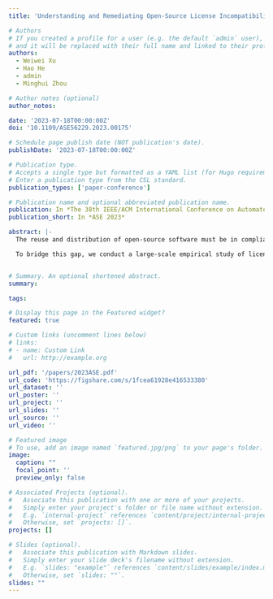 ```yaml
---
title: 'Understanding and Remediating Open-Source License Incompatibilities in the PyPI Ecosystem'

# Authors
# If you created a profile for a user (e.g. the default `admin` user), write the username (folder name) here
# and it will be replaced with their full name and linked to their profile.
authors:
  - Weiwei Xu
  - Hao He
  - admin
  - Minghui Zhou

# Author notes (optional)
author_notes:

date: '2023-07-18T00:00:00Z'
doi: '10.1109/ASE56229.2023.00175'

# Schedule page publish date (NOT publication's date).
publishDate: '2023-07-18T00:00:00Z'

# Publication type.
# Accepts a single type but formatted as a YAML list (for Hugo requirements).
# Enter a publication type from the CSL standard.
publication_types: ['paper-conference']

# Publication name and optional abbreviated publication name.
publication: In *The 38th IEEE/ACM International Conference on Automated Software Engineering*
publication_short: In *ASE 2023*

abstract: |-
  The reuse and distribution of open-source software must be in compliance with its accompanying open-source license. In modern packaging ecosystems, maintaining such compliance is challenging because a package may have a complex multi-layered dependency graph with many packages, any of which may have an incompatible license. Although prior research ﬁnds that license incompatibilities are prevalent, empirical evidence is still scarce in some modern packaging ecosystems (e.g., PyPI). It also remains unclear how developers remediate the license incompatibilities in the dependency graphs of their packages (including direct and transitive dependencies), let alone any automated approaches.

  To bridge this gap, we conduct a large-scale empirical study of license incompatibilities and their remediation practices in the PyPI ecosystem. We ﬁnd that 7.27% of the PyPI package releases have license incompatibilities and 61.3% of them are caused by transitive dependencies, causing challenges in their remediation; for remediation, developers can apply one of the ﬁve strategies: migration, removal, pinning versions, changing their own licenses, and negotiation. Inspired by our ﬁndings, we propose S ILENCE , an SMT-solver-based approach to recommend license incompat- ibility remediations with minimal costs in package dependency graph. Our evaluation shows that the remediations proposed by S ILENCE can match 19 historical real-world cases (except for migrations not covered by an existing knowledge base) and have been accepted by ﬁve popular PyPI packages whose developers were previously unaware of their license incompatibilities.


# Summary. An optional shortened abstract.
summary:

tags:

# Display this page in the Featured widget?
featured: true

# Custom links (uncomment lines below)
# links:
# - name: Custom Link
#   url: http://example.org

url_pdf: '/papers/2023ASE.pdf'
url_code: 'https://figshare.com/s/1fcea61928e416533380'
url_dataset: ''
url_poster: ''
url_project: ''
url_slides: ''
url_source: ''
url_video: ''

# Featured image
# To use, add an image named `featured.jpg/png` to your page's folder.
image:
  caption: ""
  focal_point: ''
  preview_only: false

# Associated Projects (optional).
#   Associate this publication with one or more of your projects.
#   Simply enter your project's folder or file name without extension.
#   E.g. `internal-project` references `content/project/internal-project/index.md`.
#   Otherwise, set `projects: []`.
projects: []

# Slides (optional).
#   Associate this publication with Markdown slides.
#   Simply enter your slide deck's filename without extension.
#   E.g. `slides: "example"` references `content/slides/example/index.md`.
#   Otherwise, set `slides: ""`.
slides: ""
---
```

